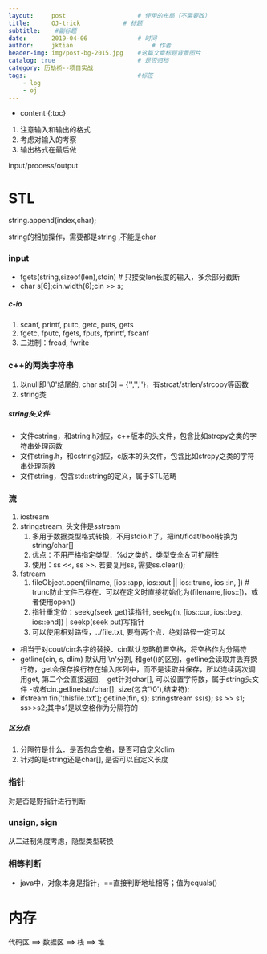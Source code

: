 ```yaml
---
layout:     post   				    # 使用的布局（不需要改）
title:      OJ-trick			# 标题 
subtitle:  	 #副标题
date:       2019-04-06 				# 时间
author:     jktian 						# 作者
header-img: img/post-bg-2015.jpg 	#这篇文章标题背景图片
catalog: true 						# 是否归档
category: 历劫桥--项目实战
tags:								#标签
    - log
    - oj
---
```



* content
{:toc}

1. 注意输入和输出的格式
2. 考虑对输入的考察
3. 输出格式在最后做





input/process/output

# STL
string.append(index,char);

string的相加操作，需要都是string ,不能是char

### input
- fgets(string,sizeof(len),stdin) # 只接受len长度的输入，多余部分截断
- char s[6];cin.width(6);cin >> s;
##### c-io
1. scanf, printf, putc, getc, puts, gets
2. fgetc, fputc, fgets, fputs, fprintf, fscanf
3. 二进制：fread, fwrite
### c++的两类字符串
1. 以null即'\0'结尾的, char str[6] = {'','',''}，有strcat/strlen/strcopy等函数
2. string类
##### string头文件
- 文件cstring，和string.h对应，c++版本的头文件，包含比如strcpy之类的字符串处理函数
- 文件string.h，和cstring对应，c版本的头文件，包含比如strcpy之类的字符串处理函数
- 文件string，包含std::string的定义，属于STL范畴

### 流
1. iostream
2. stringstream, 头文件是sstream
	1. 多用于数据类型格式转换，不用stdio.h了，把int/float/bool转换为string/char[]
	2. 优点：不用严格指定类型．%d之类的．类型安全＆可扩展性
	2. 使用：ss <<, ss >>. 若要复用ss, 需要ss.clear();
3. fstream
	1. fileObject.open(filname, [ios::app, ios::out || ios::trunc,  ios::in, ]) # trunc防止文件已存在．可以在定义时直接初始化为(filename,[ios::])，或者使用open()
	2. 指针重定位：seekg(seek get)读指针, seekg(n, [ios::cur, ios::beg, ios::end]) | seekp(seek put)写指针 
	3. 可以使用相对路径，../file.txt, 要有两个点．绝对路径一定可以

- 相当于对cout/cin名字的替换．cin默认忽略前置空格，将空格作为分隔符
- getline(cin, s, dlim) 默认用'\n'分割, 和get()的区别，getline会读取并丢弃换行符，get会保存换行符在输入序列中，而不是读取并保存，所以连续两次调用get, 第二个会直接返回,　get针对char[], 可以设置字符数，属于string头文件
	-或者cin.getline(str/char[], size(包含'\0'),结束符); 
- ifstream fin('thisfile.txt'); getline(fin, s); stringstream ss(s); ss >> s1; ss>>s2;其中s1是以空格作为分隔符的

##### 区分点
1. 分隔符是什么．是否包含空格，是否可自定义dlim
2. 针对的是string还是char[], 是否可以自定义长度
### 指针
对是否是野指针进行判断
### unsign, sign
从二进制角度考虑，隐型类型转换
### 相等判断
- java中，对象本身是指针，==直接判断地址相等；值为equals()

# 内存
代码区 ==> 数据区 ==> 栈 ==> 堆